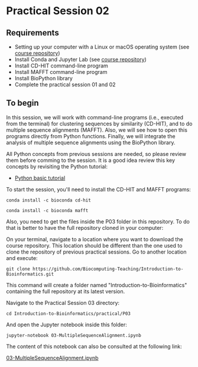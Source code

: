 # Practical Session 02

## Requirements

* Setting up your computer with a Linux or macOS operating system (see [course repository](https://github.com/Biocomputing-Teaching/Introduction-to-Bioinformatics))
* Install Conda and Jupyter Lab (see [course repository](https://github.com/Biocomputing-Teaching/Introduction-to-Bioinformatics))
* Install CD-HIT command-line program
* Install MAFFT command-line program
* Install BioPython library
* Complete the practical session 01 and 02

## To begin

In this session, we will work with command-line programs (i.e., executed from the terminal) for clustering sequences by similarity (CD-HIT), and to do multiple sequence alignments (MAFFT). Also, we will see how to open this programs directly from Python functions. Finally, we will integrate the analysis of multiple sequence alignments using the BioPython library.

All Python concepts from previous sessions are needed, so please review them before comming to the session. It is a good idea review this key concepts by revisiting the Python tutorial:

- [Python basic tutorial](https://www.tutorialspoint.com/python/index.htm)

To start the session, you'll need to install the CD-HIT and MAFFT programs:

```conda install -c bioconda cd-hit```

```conda install -c bioconda mafft```

 Also, you need to get the files inside the P03 folder in this repository. To do that is better to have the full repository cloned in your computer:

On your terminal, navigate to a location where you want to download the course repository. This location should be different than the one used to clone the repository of previous practical sessions. Go to another location and execute:

```
git clone https://github.com/Biocomputing-Teaching/Introduction-to-Bioinformatics.git
```

This command will create a folder named "Introduction-to-Bioinformatics" containing the full repository at its latest version.

Navigate to the Practical Session 03 directory:

```
cd Introduction-to-Bioinformatics/practical/P03
```

And open the Jupyter notebook inside this folder:

```
jupyter-notebook 03-MultipleSequenceAlignment.ipynb
```

The content of this notebook can also be consulted at the following link:

[03-MultipleSequenceAlignment.ipynb](https://github.com/Biocomputing-Teaching/Introduction-to-Bioinformatics/blob/main/practical/P03/03-MultipleSequenceAlignment.ipynb)
